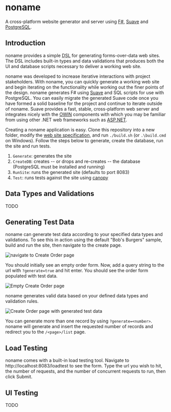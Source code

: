 # noname

A cross-platform website generator and server using [F#](http://fsharp.org/), [Suave](https://suave.io/) and [PostgreSQL](http://www.postgresql.org/).

## Introduction

noname provides a simple <acronym title="domain specific language">DSL</acronym> for generating forms-over-data web sites.
The DSL includes built-in types and data validations that produces both the UI and database scripts necessary to deliver a working web site.

noname was developed to increase iterative interactions with project stakeholders. With noname, you can quickly generate a working web site and begin iterating on the functionality while working out the finer points of the design. noname generates F# using [Suave](https://suave.io/) and SQL scripts for use with PostgreSQL. You can easily migrate the generated Suave code once you have formed a solid baseline for the project and continue to iterate outside of noname. Suave provides a fast, stable, cross-platform web server and integrates nicely with the [OWIN](http://owin.org/) components with which you may be familiar from using other .NET web frameworks such as [ASP.NET](http://www.asp.net/).

Creating a noname application is easy. Clone this repository into a new folder, modify the [web site specification](https://github.com/panesofglass/noname/blob/docs/src/noname/generator/script.fs), and run `./build.sh` (or `.\build.cmd` on Windows). Follow the steps below to generate, create the database, run the site and run tests.

1. `Generate`: generates the site
1. `CreateDB`: creates -- or drops and re-creates -- the database (PostgreSQL must be installed and running)
1. `RunSite`: runs the generated site (defaults to port 8083)
1. `Test`: runs tests against the site using [canopy](http://lefthandedgoat.github.io/canopy/)

## Data Types and Validations

TODO

## Generating Test Data

noname can generate test data according to your specified data types and validations. To see this in action using the default "Bob's Burgers" sample, build and run the site, then navigate to the create page.

![navigate to Create Order page](https://raw.githubusercontent.com/panesofglass/noname/docs/docs/img/nav-to-create-order.png?token=AAAiYz_2t2lzjr6OEvHInnTTXygPPAxXks5XMr5SwA%3D%3D)

You should initially see an empty order form. Now, add a query string to the url with `?generate=true` and hit enter. You should see the order form populated with test data.

![Empty Create Order page](https://raw.githubusercontent.com/panesofglass/noname/docs/docs/img/empty-create-order.png?token=AAAiY4mCrxiYnR-aO3-EJhviSY4W9hDDks5XMr3uwA%3D%3D)

noname generates valid data based on your defined data types and validation rules.

![Create Order page with generated test data](https://raw.githubusercontent.com/panesofglass/noname/docs/docs/img/generated-create-order.png?token=AAAiYxpzZPdQFbbYrRP-FpqkptzkfZlRks5XMr49wA%3D%3D)

You can generate more than one record by using `?generate=<number>`. noname will generate and insert the requested number of records and redirect you to the `/<page>/list` page.

## Load Testing

noname comes with a built-in load testing tool. Navigate to http://localhost:8083/loadtest to see the form. Type the url you wish to hit, the number of requests, and the number of concurrent requests to run, then click Submit.

## UI Testing

TODO

